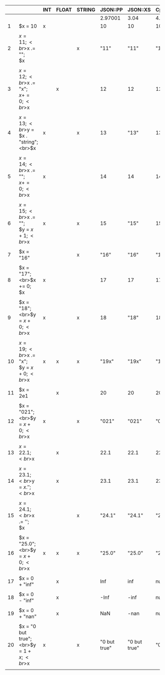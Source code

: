 |||INT|FLOAT|STRING|JSON::PP|JSON::XS|Cpanel::JSON::XS|JSON::Tiny|Mojo::JSON|YAML|YAML::XS|YAML::Syck|YAML::PP|
|-|-|-|-|-|-|-|-|-|-|-|-|-|-|
||||||2.97001|3.04|4.02|0.58|7.75|1.26|0.72|1.30|0.007|
|1|$x = 10|x|||10|10|10|10|10|10<br>|10<br>|10<br>|10<br>|
| | | | | | | | | | | | | | |
|2|$x = 11;<br>$x .= "";<br>$x<br>|||x|"11"|"11"|"11"|"11"|"11"|11<br>|'11'<br>|11<br>|'11'<br>|
| | | | | | | | | | | | | | |
|3|$x = 12;<br>$x .= "x";<br>$x += 0;<br>$x<br>||x||12|12|12.0|12|12|12<br>|12<br>|'12'<br>|12.0<br>|
| | | | | | | | | | | | | | |
|4|$x = 13;<br>$y = $x . "string";<br>$x<br>|x||x|13|"13"|13|13|13|13<br>|13<br>|13<br>|13<br>|
| | | | | | | | | | | | | | |
|5|$x = 14;<br>$x .= "";<br>$x += 0;<br>$x<br>|x|||14|14|14|14|14|14<br>|14<br>|14<br>|14<br>|
| | | | | | | | | | | | | | |
|6|$x = 15;<br>$x .= "";<br>$y = $x + 1;<br>$x<br>|x||x|15|"15"|15|15|15|15<br>|15<br>|15<br>|15<br>|
| | | | | | | | | | | | | | |
|7|$x = "16"|||x|"16"|"16"|"16"|"16"|"16"|16<br>|'16'<br>|16<br>|'16'<br>|
| | | | | | | | | | | | | | |
|8|$x = "17";<br>$x += 0;<br>$x<br>|x|||17|17|17|17|17|17<br>|17<br>|17<br>|17<br>|
| | | | | | | | | | | | | | |
|9|$x = "18";<br>$y = $x + 0;<br>$x<br>|x||x|18|"18"|18|18|18|18<br>|18<br>|18<br>|18<br>|
| | | | | | | | | | | | | | |
|10|$x = 19;<br>$x .= "x";<br>$y = $x + 0;<br>$x<br>|x|x|x|"19x"|"19x"|"19x"|"19x"|"19x"|19x<br>|19x<br>|19x<br>|19x<br>|
| | | | | | | | | | | | | | |
|11|$x = 2e1||x||20|20|20.0|20|20|20<br>|20<br>|'20'<br>|20.0<br>|
| | | | | | | | | | | | | | |
|12|$x = "021";<br>$y = $x + 0;<br>$x<br>|x||x|"021"|"021"|"021"|"021"|"021"|021<br>|021<br>|'021'<br>|'021'<br>|
| | | | | | | | | | | | | | |
|13|$x = 22.1;<br>$x<br>||x||22.1|22.1|22.1|22.1|22.1|22.1<br>|22.1<br>|'22.1'<br>|22.1<br>|
| | | | | | | | | | | | | | |
|14|$x = 23.1;<br>$y = $x . '';<br>$x<br>||x||23.1|23.1|23.1|23.1|23.1|23.1<br>|23.1<br>|'23.1'<br>|23.1<br>|
| | | | | | | | | | | | | | |
|15|$x = 24.1;<br>$x .= '';<br>$x<br>|||x|"24.1"|"24.1"|"24.1"|"24.1"|"24.1"|24.1<br>|'24.1'<br>|'24.1'<br>|'24.1'<br>|
| | | | | | | | | | | | | | |
|16|$x = "25.0";<br>$y = $x + 0;<br>$x<br>|x|x|x|"25.0"|"25.0"|"25.0"|"25.0"|"25.0"|25.0<br>|25.0<br>|'25.0'<br>|'25.0'<br>|
| | | | | | | | | | | | | | |
|17|$x = 0 + "inf"||x||Inf|inf|null|"Inf"|"Inf"|Inf<br>|Inf<br>|'Inf'<br>|.inf<br>|
| | | | | | | | | | | | | | |
|18|$x = 0 - "inf"||x||-Inf|-inf|null|"-Inf"|"-Inf"|-Inf<br>|-Inf<br>|'-Inf'<br>|-.inf<br>|
| | | | | | | | | | | | | | |
|19|$x = 0 + "nan"||x||NaN|-nan|null|"NaN"|"NaN"|NaN<br>|NaN<br>|'NaN'<br>|.nan<br>|
| | | | | | | | | | | | | | |
|20|$x = "0 but true";<br>$y = 1 + $x;<br>$x<br>|x||x|"0 but true"|"0 but true"|"0 but true"|"0 but true"|"0 but true"|0 but true<br>|0 but true<br>|'0 but true'<br>|0 but true<br>|
| | | | | | | | | | | | | | |
